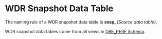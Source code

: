 # WDR Snapshot Data Table<a name="EN-US_TOPIC_0289900045"></a>

The naming rule of a WDR snapshot data table is  **snap\_**_\{Source data table\}_.

WDR snapshot data tables come from all views in  [DBE\_PERF Schema](dbe_perf-schema.md).

